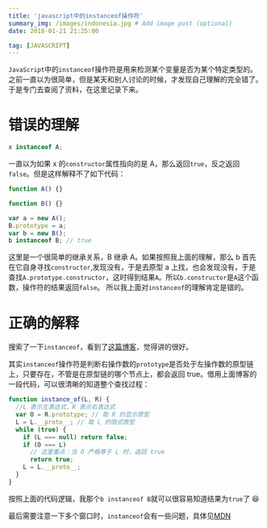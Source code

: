 ```yaml
---
title: 'javascript中的instanceof操作符'
summary_img: /images/indonesia.jpg # Add image post (optional)
date: 2018-01-21 21:25:00

tag: [JAVASCRIPT]
---
```


`JavaScript`中的`instanceof`操作符是用来检测某个变量是否为某个特定类型的。之前一直以为很简单，但是某天和别人讨论的时候，才发现自己理解的完全错了。于是专门去查阅了资料，在这里记录下来。

# 错误的理解

```js
x instanceof A;
```

一直以为如果 x 的`constructor`属性指向的是 A，那么返回`true`，反之返回`false`。但是这样解释不了如下代码：

```js
function A() {}

function B() {}

var a = new A();
B.prototype = a;
var b = new B();
b instanceof B; // true
```

这里是一个很简单的继承关系，B 继承 A。如果按照我上面的理解，那么 b 首先在它自身寻找`constructor`,发现没有，于是去原型 a 上找，也会发现没有，于是查找`A.prototype.constructor`，这时得到结果`A`。所以`b.constructor`是`A`这个函数，操作符的结果返回`false`。 所以我上面对`instanceof`的理解肯定是错的。

# 正确的解释

搜索了一下`instanceof`，看到了[这篇博客](https://www.ibm.com/developerworks/cn/web/1306_jiangjj_jsinstanceof/index.html)，觉得讲的很好。

其实`instanceof`操作符是判断右操作数的`prototype`是否处于左操作数的原型链上，只要存在，不管是在原型链的哪个节点上，都会返回 true。借用上面博客的一段代码，可以很清晰的知道整个查找过程：

```js
function instance_of(L, R) {
  //L 表示左表达式，R 表示右表达式
  var O = R.prototype; // 取 R 的显示原型
  L = L.__proto__; // 取 L 的隐式原型
  while (true) {
    if (L === null) return false;
    if (O === L)
      // 这里重点：当 O 严格等于 L 时，返回 true
      return true;
    L = L.__proto__;
  }
}
```

按照上面的代码逻辑，我那个`b instanceof B`就可以很容易知道结果为`true`了 😆

最后需要注意一下多个窗口时，`instanceof`会有一些问题，具体见[MDN](https://developer.mozilla.org/zh-CN/docs/Web/JavaScript/Reference/Operators/instanceof)
